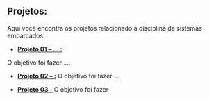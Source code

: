 ## Projetos:

Aqui você encontra os projetos relacionado a disciplina de sistemas embarcados.

* **[Projeto 01 – ... :](https://github.com/leonlauriano/sistemas_embarcados/tree/main/projeto1)**

O objetivo foi fazer ....

* **[Projeto 02 – :](https://github.com/leonlauriano/sistemas_embarcados/tree/main/projeto2)**
O objetivo foi fazer ...

                                                                                                                                                         
* **[Projeto 03 - ](https://github.com/leonlauriano/sistemas_embarcados/tree/main/projeto3)**
O objetivo foi fazer

